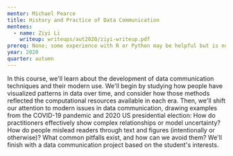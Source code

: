 ```yaml
---
mentor: Michael Pearce
title: History and Practice of Data Communication
mentees:
  - name: Ziyi Li
    writeup: writeups/aut2020/ziyi-writeup.pdf
prereq: None; some experience with R or Python may be helpful but is not required.
year: 2020
quarter: autumn
---
```

In this course, we'll learn about the development of data communication techniques and their modern use. We'll begin by studying how people have visualized patterns in data over time, and consider how those methods reflected the computational resources available in each era. Then, we'll shift our attention to modern issues in data communication, drawing examples from the COVID-19 pandemic and 2020 US presidential election: How do practitioners effectively show complex relationships or model uncertainty? How do people mislead readers through text and figures (intentionally or otherwise)? What common pitfalls exist, and how can we avoid them? We'll finish with a data communication project based on the student's interests.